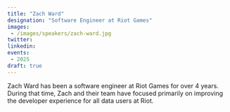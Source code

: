 ```yaml
---
title: "Zach Ward"
designation: "Software Engineer at Riot Games"
images:
 - /images/speakers/zach-ward.jpg
twitter: 
linkedin: 
events:
 - 2025
draft: true
---
```


Zach Ward has been a software engineer at Riot Games for over 4 years. During that time, Zach and their team have focused primarily on improving the developer experience for all data users at Riot.